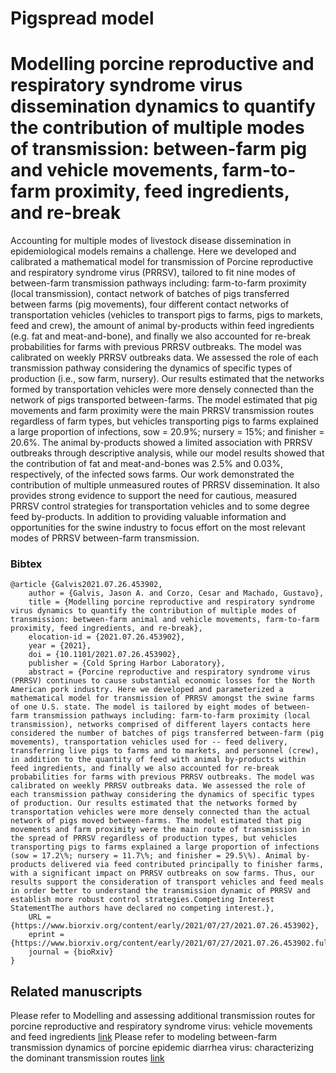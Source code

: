 # Pigspread model

# Modelling porcine reproductive and respiratory syndrome virus dissemination dynamics to quantify the contribution of multiple modes of transmission: between-farm pig and vehicle movements, farm-to-farm proximity, feed ingredients, and re-break

Accounting for multiple modes of livestock disease dissemination in epidemiological models remains a challenge. Here we developed and calibrated a mathematical model for transmission of Porcine reproductive and respiratory syndrome virus (PRRSV), tailored to fit nine modes of between-farm transmission pathways including: farm-to-farm proximity (local transmission), contact network of batches of pigs transferred between farms (pig movements), four different contact networks of transportation vehicles (vehicles to transport pigs to farms, pigs to markets, feed and crew), the amount of animal by-products within feed ingredients (e.g. fat and meat-and-bone), and finally we also accounted for re-break probabilities for farms with previous PRRSV outbreaks. The model was calibrated on weekly PRRSV outbreaks data. We assessed the role of each transmission pathway considering the dynamics of specific types of production (i.e., sow farm, nursery). Our results estimated that the networks formed by transportation vehicles were more densely connected than the network of pigs transported between-farms. The model estimated that pig movements and farm proximity were the main PRRSV transmission routes regardless of farm types, but vehicles transporting pigs to farms explained a large proportion of infections, sow = 20.9%; nursery = 15%; and finisher = 20.6%. The animal by-products showed a limited association with PRRSV outbreaks through descriptive analysis, while our model results showed that the contribution of fat and meat-and-bones was 2.5% and 0.03%, respectively, of the infected sows farms. Our work demonstrated the contribution of multiple unmeasured routes of PRRSV dissemination. It also provides strong evidence to support the need for cautious, measured PRRSV control strategies for transportation vehicles and to some degree feed by-products. In addition to providing valuable information and opportunities for the swine industry to focus effort on the most relevant modes of PRRSV between-farm transmission.
### Bibtex

```
@article {Galvis2021.07.26.453902,
	author = {Galvis, Jason A. and Corzo, Cesar and Machado, Gustavo},
	title = {Modelling porcine reproductive and respiratory syndrome virus dynamics to quantify the contribution of multiple modes of transmission: between-farm animal and vehicle movements, farm-to-farm proximity, feed ingredients, and re-break},
	elocation-id = {2021.07.26.453902},
	year = {2021},
	doi = {10.1101/2021.07.26.453902},
	publisher = {Cold Spring Harbor Laboratory},
	abstract = {Porcine reproductive and respiratory syndrome virus (PRRSV) continues to cause substantial economic losses for the North American pork industry. Here we developed and parameterized a mathematical model for transmission of PRRSV amongst the swine farms of one U.S. state. The model is tailored by eight modes of between-farm transmission pathways including: farm-to-farm proximity (local transmission), networks comprised of different layers contacts here considered the number of batches of pigs transferred between-farm (pig movements), transportation vehicles used for -- feed delivery, transferring live pigs to farms and to markets, and personnel (crew), in addition to the quantity of feed with animal by-products within feed ingredients, and finally we also accounted for re-break probabilities for farms with previous PRRSV outbreaks. The model was calibrated on weekly PRRSV outbreaks data. We assessed the role of each transmission pathway considering the dynamics of specific types of production. Our results estimated that the networks formed by transportation vehicles were more densely connected than the actual network of pigs moved between-farms. The model estimated that pig movements and farm proximity were the main route of transmission in the spread of PRRSV regardless of production types, but vehicles transporting pigs to farms explained a large proportion of infections (sow = 17.2\%; nursery = 11.7\%; and finisher = 29.5\%). Animal by-products delivered via feed contributed principally to finisher farms, with a significant impact on PRRSV outbreaks on sow farms. Thus, our results support the consideration of transport vehicles and feed meals in order better to understand the transmission dynamic of PRRSV and establish more robust control strategies.Competing Interest StatementThe authors have declared no competing interest.},
	URL = {https://www.biorxiv.org/content/early/2021/07/27/2021.07.26.453902},
	eprint = {https://www.biorxiv.org/content/early/2021/07/27/2021.07.26.453902.full.pdf},
	journal = {bioRxiv}
}
```

## Related manuscripts

Please refer to Modelling and assessing additional transmission routes for porcine reproductive and respiratory syndrome virus: vehicle movements and feed ingredients [link](https://doi.org/10.1101/2021.07.26.453902)
Please refer to modeling between-farm transmission dynamics of porcine epidemic diarrhea virus: characterizing the dominant transmission routes [link](https://arxiv.org/abs/2201.04983)

